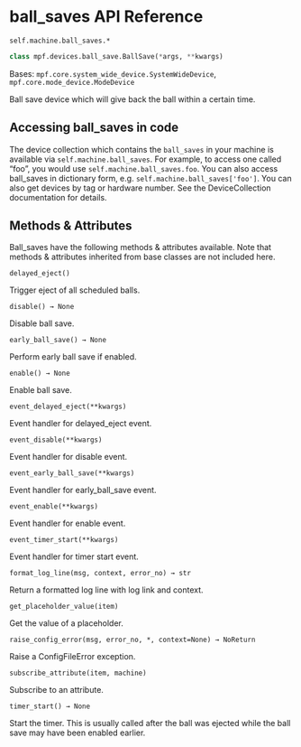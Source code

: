 # ball_saves API Reference

`self.machine.ball_saves.*`

``` python
class mpf.devices.ball_save.BallSave(*args, **kwargs)
```

Bases: `mpf.core.system_wide_device.SystemWideDevice`, `mpf.core.mode_device.ModeDevice`

Ball save device which will give back the ball within a certain time.

## Accessing ball_saves in code

The device collection which contains the `ball_saves` in your machine is available via `self.machine.ball_saves`. For example, to access one called “foo”, you would use `self.machine.ball_saves.foo`. You can also access ball_saves in dictionary form, e.g. `self.machine.ball_saves['foo']`. You can also get devices by tag or hardware number. See the DeviceCollection documentation for details.

## Methods & Attributes

Ball_saves have the following methods & attributes available. Note that methods & attributes inherited from base classes are not included here.

`delayed_eject()`

Trigger eject of all scheduled balls.

`disable() → None`

Disable ball save.

`early_ball_save() → None`

Perform early ball save if enabled.

`enable() → None`

Enable ball save.

`event_delayed_eject(**kwargs)`

Event handler for delayed_eject event.

`event_disable(**kwargs)`

Event handler for disable event.

`event_early_ball_save(**kwargs)`

Event handler for early_ball_save event.

`event_enable(**kwargs)`

Event handler for enable event.

`event_timer_start(**kwargs)`

Event handler for timer start event.

`format_log_line(msg, context, error_no) → str`

Return a formatted log line with log link and context.

`get_placeholder_value(item)`

Get the value of a placeholder.

`raise_config_error(msg, error_no, *, context=None) → NoReturn`

Raise a ConfigFileError exception.

`subscribe_attribute(item, machine)`

Subscribe to an attribute.

`timer_start() → None`

Start the timer.  This is usually called after the ball was ejected while the ball save may have been enabled earlier.
